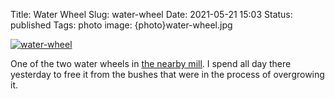 Title: Water Wheel
Slug: water-wheel
Date: 2021-05-21 15:03
Status: published
Tags: photo
image: {photo}water-wheel.jpg

[![water-wheel]({photo}water-wheel.jpg "water-wheel")]({static}/pic/water-wheel.jpg)

One of the two water wheels in [the nearby mill]({filename}the-mill.md). I spend all day there
yesterday to free it from the bushes that were in the process of overgrowing it.
